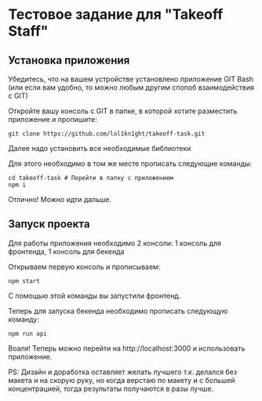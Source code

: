 # Тестовое задание для "Takeoff Staff"
## Установка приложения
Убедитесь, что на вашем устройстве установлено приложение GIT Bash (или если вам удобно, то можно любым другим спопоб взаимодействия с GIT)

Откройте вашу консоль с GIT в папке, в которой хотите разместить приложение и пропишите:
```
git clone https://github.com/lol1kn1ght/takeoff-task.git
```
Далее надо установить все необходимые библиотеки


Для этого необходимо в том же месте прописать следующие команды:
```
cd takeoff-task # Перейти в папку с приложением
npm i
```
Отлично! Можно идти дальше.
## Запуск проекта
Для работы приложения необходимо 2 консоли:
  1 консоль для фронтенда,
  1 консоль для бекенда
  
Открываем первую консоль и прописываем:
```
npm start
```
 С помощью этой команды вы запустили фронтенд.
 
 Теперь для запуска бекенда необходимо прописать следующую команду:
 ```
 npm run api
 ```
 Воаля! Теперь можно перейти на http://localhost:3000 и использовать приложение.
 
 PS: Дизайн и доработка оставляет желать лучшего т.к. делался без макета и на скорую руку, но когда верстаю по макету и с большей концентрацией, тогда результаты получаются в разы лучше. 
